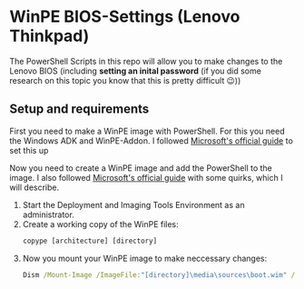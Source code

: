 # WinPE BIOS-Settings (Lenovo Thinkpad)

The PowerShell Scripts in this repo will allow you to make changes to the Lenovo BIOS (including **setting an inital password** (if you did some research on this topic you know that this is pretty difficult 😉))

## Setup and requirements

First you need to make a WinPE image with PowerShell.
For this you need the Windows ADK and WinPE-Addon.
I followed [Microsoft's official guide](https://learn.microsoft.com/en-us/windows-hardware/get-started/adk-install) to set this up

Now you need to create a WinPE image and add the PowerShell to the image. I also followed [Microsoft's official guide](https://learn.microsoft.com/en-us/windows-hardware/manufacture/desktop/winpe-adding-powershell-support-to-windows-pe) with some quirks, which I will describe.

1. Start the Deployment and Imaging Tools Environment as an administrator.
2. Create a working copy of the WinPE files:
    ```cmd
    copype [architecture] [directory]
    ```
3. Now you mount your WinPE image to make neccessary changes:
    ```cmd
    Dism /Mount-Image /ImageFile:"[directory]\media\sources\boot.wim" /Index:1 /    MountDir:"X:\"
    ```
